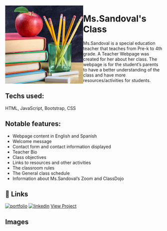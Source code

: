 <a href="url"><img src="assets/apple_icon.jpg" align="left" height="250" width="250" ></a>

# Ms.Sandoval's Class

Ms.Sandoval is a special education teacher that teaches from Pre-k to 4th grade. A Teacher Webpage was created for her about her class. The webpage is for the student’s parents to have a better understanding of the class and have more resources/activities for students.

## Techs used:

HTML, JavaScript, Bootstrap, CSS

## Notable features:

- Webpage content in English and Spanish
- Welcome message
- Contact form and contact information displayed
- Teacher Bio
- Class objectives
- Links to resources and other activities
- The classroom rules
- The General class schedule
- Information about Ms.Sandoval’s Zoom and ClassDojo

## 🔗 Links

[![portfolio](https://img.shields.io/badge/my_portfolio-000?style=for-the-badge&logo=ko-fi&logoColor=white)](https://katherinempeterson.com/)
[![linkedin](https://img.shields.io/badge/linkedin-0A66C2?style=for-the-badge&logo=linkedin&logoColor=white)](https://www.linkedin.com/in/sergio-mendoza-software-developer/)
[View Project](https://sergiomendozer.github.io/Ms.Sandovals-Class/)

## Images
